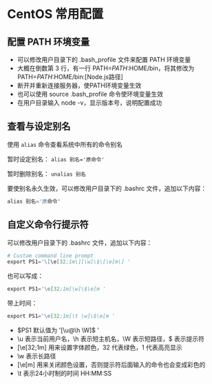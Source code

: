 # CentOS 常用配置

## 配置 PATH 环境变量

* 可以修改用户目录下的 .bash_profile 文件来配置 PATH 环境变量
* 大概在倒数第 3 行，有一行 PATH=$PATH:$HOME/bin，将其修改为 PATH=$PATH:$HOME/bin:[Node.js路径]
* 断开并重新连接服务器，使PATH环境变量生效
* 也可以使用 source .bash_profile 命令使环境变量生效
* 在用户目录输入 node -v，显示版本号，说明配置成功

## 查看与设定别名

使用 `alias` 命令查看系统中所有的命令别名

暂时设定别名：
`alias 别名='原命令'`

暂时删除别名：
`unalias 别名`

要使别名永久生效，可以修改用户目录下的 .bashrc 文件，追加以下内容：

```s
alias 别名='原命令'
```

## 自定义命令行提示符

可以修改用户目录下的 .bashrc 文件，追加以下内容：

```s
# Custom command line prompt
export PS1='\[\e[32;1m\][\w]\$\[\e[m\] '
```

也可以写成：

```s
export PS1='\e[32;1m[\w]\$\e[m '
```

带上时间：

```s
export PS1='\e[32;1m[\t \w]\$\e[m '
```

* $PS1 默认值为 '[\u@\h \W]\$ '
* \u 表示当前用户名，\h 表示短主机名，\W 表示短路径，\$ 表示提示符
* \[\e[32;1m\] 用来设置字体颜色，32 代表绿色，1 代表高亮显示
* \w 表示长路径
* \[\e[m\] 用来关闭颜色设置，否则提示符后面输入的命令也会变成彩色的
* \t 表示24小时制的时间 HH:MM:SS
